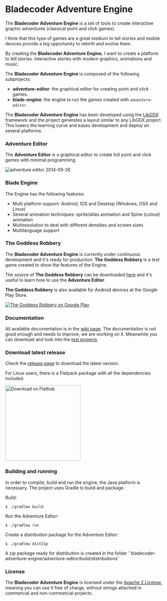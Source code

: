 Bladecoder Adventure Engine
===========================

The **Bladecoder Adventure Engine** is a set of tools to create interactive graphic adventures (classical point and
click games).

I think that this type of games are a great medium to tell stories and mobile devices provide a big opportunity to
rebirth and evolve them.

By creating the **Bladecoder Adventure Engine**, I want to create a platform to tell stories. Interactive stories with
modern graphics, animations and music.

The **Bladecoder Adventure Engine** is composed of the following subprojects:

* **adventure-editor**: the graphical editor for creating point and click games.
* **blade-engine**: the engine to run the games created with `adventure-editor`.

The **Bladecoder Adventure Engine** has been developed using the [LibGDX](http://libgdx.badlogicgames.com/) framework
and the project generates a layout similar to any LibGDX project. This lowers the learning curve and eases development
and deploy on several platforms.

### Adventure Editor

The **Adventure Editor** is a graphical editor to create full point and click games with minimal programming.

![adventure editor 2014-09-26](https://cloud.githubusercontent.com/assets/6229260/4420346/1d3a1b8a-4578-11e4-8eec-415f5e27c005.png)

### Blade Engine

The Engine has the following features:

* Multi platform support: Android, IOS and Desktop (Windows, OSX and Linux)
* Several animation techniques: sprite/atlas animation and Spine (cutout) animation
* Multiresolution to deal with different densities and screen sizes
* Multilanguage support

### The Goddess Robbery

The **Bladecoder Adventure Engine** is currently under continuous development and it's ready for production. **The
Goddess Robbery** is a test game created to show the features of the Engine.

The source of **The Goddess Robbery** can be
downloaded  [here](https://github.com/bladecoder/bladecoder-adventure-tests/tree/master/venus) and it's useful to learn
how to use the **Adventure Editor**.

**The Goddess Robbery** is also available for Android devices at the Google Play Store.

[![The Goddess Robbery on Google Play](http://i.imgur.com/yn6RYuX.png)](https://play.google.com/store/apps/details?id=org.bladecoder.engine)

### Documentation

All available documentation is in the [wiki page](https://github.com/bladecoder/bladecoder-adventure-engine/wiki). The
documentation is not good enough and needs to improve, we are working on it. Meanwhile you can download and look into
the [test projects](https://github.com/bladecoder/bladecoder-adventure-tests/).

### Download latest release

Check the [release page](https://github.com/bladecoder/bladecoder-adventure-engine/releases/latest) to download the
latest version.

For Linux users, there is a Flatpack package with all the dependencies included.

<a href="https://flathub.org/apps/details/com.bladecoder.adventure-editor"><img width="240" alt="Download on Flathub" src="https://flathub.org/assets/badges/flathub-badge-en.png"/></a>

### Building and running

In order to compile, build and run the engine, the Java platform is necessary. The project uses Gradle to build and
package.

Build:

    $ ./gradlew build

Run the Adventure Editor:

    $ ./gradlew run

Create a distribution package for the Adventure Editor:

    $ ./gradlew distZip

A zip package ready for distribution is created in the folder '
bladecoder-adventure-engine/adventure-editor/build/distributions'

### License

The **Bladecoder Adventure Engine** is licensed under
the [Apache 2 License](http://www.apache.org/licenses/LICENSE-2.0.html), meaning you
can use it free of charge, without strings attached in commercial and non-commercial projects.
